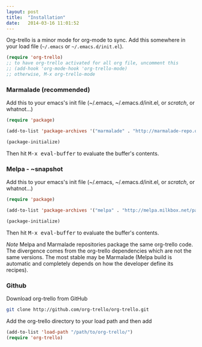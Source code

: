 ```yaml
---
layout: post
title:  "Installation"
date:   2014-03-16 11:01:52
---
```


Org-trello is a minor mode for org-mode to sync.
Add this somewhere in your load file (`~/.emacs` or `~/.emacs.d/init.el`).

``` lisp
(require 'org-trello)
;; to have org-trello activated for all org file, uncomment this
;; (add-hook 'org-mode-hook 'org-trello-mode)
;; otherwise, M-x org-trello-mode
```

### Marmalade (recommended)

Add this to your emacs's init file (~/.emacs, ~/.emacs.d/init.el, or *scratch*, or whatnot...)

``` lisp
(require 'package)

(add-to-list 'package-archives '("marmalade" . "http://marmalade-repo.org/packages/"))

(package-initialize)
```

Then hit <kbd>M-x eval-buffer</kbd> to evaluate the buffer's contents.

### Melpa - ~snapshot

Add this to your emacs's init file (~/.emacs, ~/.emacs.d/init.el, or *scratch*, or whatnot...)

``` lisp
(require 'package)

(add-to-list 'package-archives '("melpa" . "http://melpa.milkbox.net/packages/") t)

(package-initialize)
```

Then hit <kbd>M-x eval-buffer</kbd> to evaluate the buffer's contents.

*Note*
Melpa and Marmalade repositories package the same org-trello code.
The divergence comes from the org-trello dependencies which are not the same versions.
The most stable may be Marmalade (Melpa build is automatic and completely depends on how the developer define its recipes).

### Github

Download org-trello from GitHub

```sh
git clone http://github.com/org-trello/org-trello.git
```

Add the org-trello directory to your load path and then add

``` lisp
(add-to-list 'load-path "/path/to/org-trello/")
(require 'org-trello)
```
